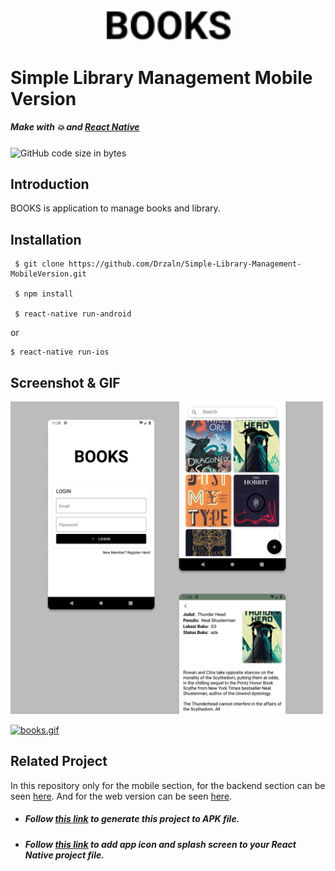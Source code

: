 <div align=center>
<img src="src/ic_launcher.png" width="200px;" alt="X"/>
</div>

# Simple Library Management Mobile Version
##### Make with :boom: and [React Native](https://facebook.github.io/react-native/)
![GitHub code size in bytes](https://img.shields.io/github/languages/code-size/Drzaln/Simple-Library-Management-MobileVersion)


## Introduction

BOOKS is application to manage books and library.

## Installation
```
 $ git clone https://github.com/Drzaln/Simple-Library-Management-MobileVersion.git

 $ npm install

 $ react-native run-android
 ```
 or
 ```
 $ react-native run-ios
 ```

 ## Screenshot & GIF

 <img src="src/shot.png" width="500px;" alt="X"/>

 [![books.gif](https://s3.gifyu.com/images/books.gif)](https://gifyu.com/image/hQa9)

 ## Related Project
 
In this repository only for the mobile section, for the backend section can be seen [here](https://github.com/Drzaln/simple-library-management-backend-).
And for the web version can be seen [here](https://github.com/Drzaln/simple-library-management-frontend-).



- ##### Follow [this link](https://dev.to/zilurrane/generate-release-mode-apk-for-react-native-project-to-publish-on-playstore-5f78) to generate this project to APK file.

- ##### Follow [this link](https://www.freecodecamp.org/news/how-to-add-app-icons-and-splash-screens-to-a-react-native-app-in-staging-and-production-d1dab615e7c6/) to add app icon and splash screen to your React Native project file.
